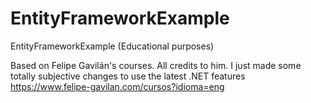 # EntityFrameworkExample
EntityFrameworkExample (Educational purposes)

Based on Felipe Gavilán's courses. All credits to him. I just made some totally subjective changes to use the latest .NET features
https://www.felipe-gavilan.com/cursos?idioma=eng
